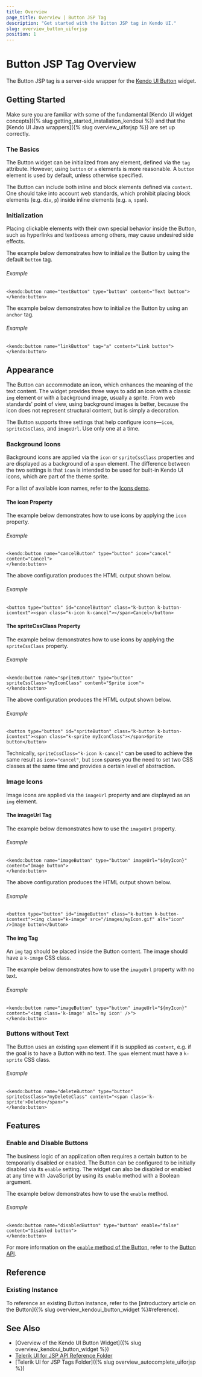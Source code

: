 ```yaml
---
title: Overview
page_title: Overview | Button JSP Tag
description: "Get started with the Button JSP tag in Kendo UI."
slug: overview_button_uiforjsp
position: 1
---
```


# Button JSP Tag Overview

The Button JSP tag is a server-side wrapper for the [Kendo UI Button](/api/javascript/ui/button) widget.

## Getting Started

Make sure you are familiar with some of the fundamental [Kendo UI widget concepts]({% slug getting_started_installation_kendoui %}) and
that the [Kendo UI Java wrappers]({% slug overview_uiforjsp %}) are set up correctly.

### The Basics

The Button widget can be initialized from any element, defined via the `tag` attribute. However, using `button` or `a` elements is more reasonable. A `button` element is used by default, unless otherwise specified.

The Button can include both inline and block elements defined via `content`. One should take into account web standards, which prohibit placing block elements (e.g. `div`, `p`) inside inline elements (e.g. `a`, `span`).

### Initialization

Placing clickable elements with their own special behavior inside the Button, such as hyperlinks and textboxes among others, may cause undesired side effects.

The example below demonstrates how to initialize the Button by using the default `button` tag.

###### Example

    <kendo:button name="textButton" type="button" content="Text button">
    </kendo:button>

The example below demonstrates how to initialize the Button by using an `anchor` tag.

###### Example

    <kendo:button name="linkButton" tag="a" content="Link button">
    </kendo:button>

## Appearance

The Button can accommodate an icon, which enhances the meaning of the text content. The widget provides three ways to add an icon with a classic `img` element or with a background image, usually a sprite. From web standards' point of view, using background images is better, because the icon does not represent structural content, but is simply a decoration.

The Button supports three settings that help configure icons&mdash;`icon`, `spriteCssClass`, and `imageUrl`. Use only one at a time.

### Background Icons

Background icons are applied via the `icon` or `spriteCssClass` properties and are displayed as a background of a `span` element. The difference between the two settings is that `icon` is intended to be used for built-in Kendo UI icons, which are part of the theme sprite.

For a list of available icon names, refer to the [Icons demo](http://demos.telerik.com/kendo-ui/web/styling/icons.html).

#### The icon Property

The example below demonstrates how to use icons by applying the `icon` property.

###### Example

    <kendo:button name="cancelButton" type="button" icon="cancel" content="Cancel">
    </kendo:button>

The above configuration produces the HTML output shown below.

###### Example

    <button type="button" id="cancelButton" class="k-button k-button-icontext"><span class="k-icon k-cancel"></span>Cancel</button>

#### The spriteCssClass Property

The example below demonstrates how to use icons by applying the `spriteCssClass` property.

###### Example

    <kendo:button name="spriteButton" type="button" spriteCssClass="myIconClass" content="Sprite icon">
    </kendo:button>

The above configuration produces the HTML output shown below.

###### Example

    <button type="button" id="spriteButton" class="k-button k-button-icontext"><span class="k-sprite myIconClass"></span>Sprite button</button>

Technically, `spriteCssClass="k-icon k-cancel"` can be used to achieve the same result as `icon="cancel"`, but `icon` spares you the need to set two CSS classes at the same time and provides a certain level of abstraction.

### Image Icons

Image icons are applied via the `imageUrl` property and are displayed as an `img` element.

#### The imageUrl Tag

The example below demonstrates how to use the `imageUrl` property.

###### Example

    <kendo:button name="imageButton" type="button" imageUrl="${myIcon}" content="Image button">
    </kendo:button>

The above configuration produces the HTML output shown below.

###### Example

    <button type="button" id="imageButton" class="k-button k-button-icontext"><img class="k-image" src="/images/myIcon.gif" alt="icon" />Image button</button>

#### The img Tag

An `img` tag should be placed inside the Button content. The image should have a `k-image` CSS class.

The example below demonstrates how to use the `imageUrl` property with no text.

###### Example

    <kendo:button name="imageButton" type="button" imageUrl="${myIcon}" content="<img class='k-image' alt='my icon' />">
    </kendo:button>

### Buttons without Text

The Button uses an existing `span` element if it is supplied as `content`, e.g. if the goal is to have a Button with no text. The `span` element must have a `k-sprite` CSS class.

###### Example

    <kendo:button name="deleteButton" type="button" spriteCssClass="myDeleteClass" content="<span class='k-sprite'>Delete</span>">
    </kendo:button>

## Features

### Enable and Disable Buttons

The business logic of an application often requires a certain button to be temporarily disabled or enabled. The Button can be configured to be initially disabled via its `enable` setting. The widget can also be disabled or enabled at any time with JavaScript by using its `enable` method with a Boolean argument.

The example below demonstrates how to use the `enable` method.

###### Example

    <kendo:button name="disabledButton" type="button" enable="false" content="Disabled button">
    </kendo:button>

For more information on the [`enable` method of the Button](/api/javascript/ui/button/methods/enable), refer to the [Button API](/api/javascript/ui/button).

## Reference

### Existing Instance

To reference an existing Button instance, refer to the [introductory article on the Button]({% slug overview_kendoui_button_widget %}#reference).

## See Also

* [Overview of the Kendo UI Button Widget]({% slug overview_kendoui_button_widget %})
* [Telerik UI for JSP API Reference Folder](/api/jsp/autocomplete/animation)
* [Telerik UI for JSP Tags Folder]({% slug overview_autocomplete_uiforjsp %})
